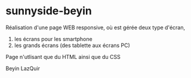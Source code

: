 # sunnyside-beyin

Réalisation d'une page WEB responsive,
où est gérée deux type d'écran, 
1. les écrans pour les smartphone
2. les grands écrans (des tablette aux écrans PC)

Page n'utlisant que du HTML ainsi que du CSS


Beyin LazQuir